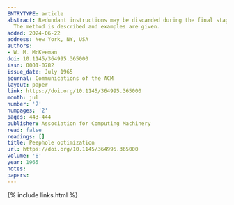 ```yaml
---
ENTRYTYPE: article
abstract: Redundant instructions may be discarded during the final stage of compilation by using a simple optimizing technique called peephole optimization.
  The method is described and examples are given.
added: 2024-06-22
address: New York, NY, USA
authors:
- W. M. McKeeman
doi: 10.1145/364995.365000
issn: 0001-0782
issue_date: July 1965
journal: Communications of the ACM
layout: paper
link: https://doi.org/10.1145/364995.365000
month: jul
number: '7'
numpages: '2'
pages: 443-444
publisher: Association for Computing Machinery
read: false
readings: []
title: Peephole optimization
url: https://doi.org/10.1145/364995.365000
volume: '8'
year: 1965
notes:
papers:
---
```

{% include links.html %}
